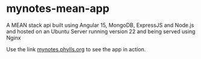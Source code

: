 # mynotes-mean-app
A MEAN stack api built using Angular 15, MongoDB, ExpressJS and Node.js and hosted on an Ubuntu Server running version 22 and being served using Nginx


Use the link <a href="http://mynotes.phylls.org" target="_blank">mynotes.phylls.org</a> to see the app in action.
